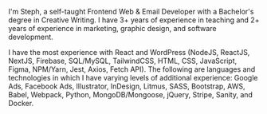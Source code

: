 I'm Steph, a self-taught Frontend Web & Email Developer with a Bachelor's degree in Creative Writing. I have 3+ years of experience in teaching and 2+ years of experience in marketing, graphic design, and software development.

I have the most experience with React and WordPress (NodeJS, ReactJS, NextJS, Firebase, SQL/MySQL, TailwindCSS, HTML, CSS, JavaScript, Figma, NPM/Yarn, Jest, Axios, Fetch API). The following are languages and technologies in which I have varying levels of additional experience: Google Ads, Facebook Ads, Illustrator, InDesign, Litmus, SASS, Bootstrap, AWS, Babel, Webpack, Python, MongoDB/Mongoose, jQuery, Stripe, Sanity, and Docker.
